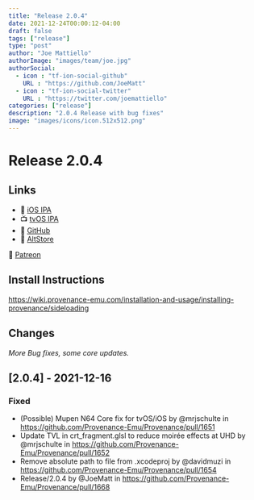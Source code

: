 ```yaml
---
title: "Release 2.0.4"
date: 2021-12-24T00:00:12-04:00
draft: false
tags: ["release"]
type: "post"
author: "Joe Mattiello"
authorImage: "images/team/joe.jpg"
authorSocial:
  - icon : "tf-ion-social-github"
    URL : "https://github.com/JoeMatt"
  - icon : "tf-ion-social-twitter"
    URL : "https://twitter.com/joemattiello"
categories: ["release"]
description: "2.0.4 Release with bug fixes"
image: "images/icons/icon.512x512.png"
---
```


# Release 2.0.4

## Links

- 📲 [iOS IPA](/apps/2.0.4/Provenance-iOS.ipa)
- 📺 [tvOS IPA](/apps/2.0.4/Provenance-tvOS.ipa)
- 📝 [GitHub](https://github.com/Provenance-Emu/Provenance/releases/tag/2.0.4)
- 🏪 [AltStore](/altstore/)

🥰 [Patreon](https://patreon.com/provenance/)

## Install Instructions

https://wiki.provenance-emu.com/installation-and-usage/installing-provenance/sideloading

## Changes

*More Bug fixes, some core updates.*

## [2.0.4] - 2021-12-16

### Fixed

- (Possible) Mupen N64 Core fix for tvOS/iOS by @mrjschulte in https://github.com/Provenance-Emu/Provenance/pull/1651
- Update TVL in crt_fragment.glsl to reduce moirée effects at UHD by @mrjschulte in https://github.com/Provenance-Emu/Provenance/pull/1652
- Remove absolute path to file from .xcodeproj by @davidmuzi in https://github.com/Provenance-Emu/Provenance/pull/1654
- Release/2.0.4 by @JoeMatt in https://github.com/Provenance-Emu/Provenance/pull/1668
